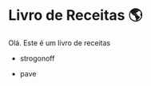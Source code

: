 # Livro de Receitas :earth_americas:

Olá. Este é um livro de receitas 

- strogonoff

- pave 

  



